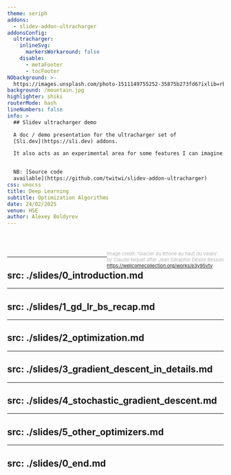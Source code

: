 ```yaml
---
theme: seriph
addons:
  - slidev-addon-ultracharger
addonsConfig:
  ultracharger:
    inlineSvg:
      markersWorkaround: false
    disable:
      - metaFooter
      - tocFooter
NObackground: >-
  https://images.unsplash.com/photo-1511149755252-35875b273fd6?ixlib=rb-4.0.3&dl=leon-contreras-qpdfU6vehgs-unsplash.jpg&w=1920&q=80&fm=jpg&crop=entropy&cs=tinysrgb
background: /mountain.jpg
highlighter: shiki
routerMode: hash
lineNumbers: false
info: >
  ## Slidev ultracharger demo

  A doc / demo presentation for the ultracharger set of
  [Sli.dev](https://sli.dev) addons.

  It also acts as an experimental area for some features I can imagine.


  NB: [Source code
  available](https://github.com/twitwi/slidev-addon-ultracharger)
css: unocss
title: Deep Learning
subtitle: Optimization Algorithms
date: 24/02/2025
venue: HSE
author: Alexey Boldyrev
---
```


# <span style="font-size:28.0pt" v-html="$slidev.configs.title?.replaceAll(' ', '<br/>')"></span>
# <span style="font-size:32.0pt" v-html="$slidev.configs.subtitle?.replaceAll(' ', '<br/>')"></span>
# <span style="font-size:18.0pt" v-html="$slidev.configs.author?.replaceAll(' ', '<br/>')"></span>

<span style="font-size:18.0pt" v-html="$slidev.configs.date?.replaceAll(' ', '<br/>')"></span>

<div>
<br>
<span style="color:#b3b3b3ff; font-size: 11px; float: right;">Image credit: ‘Glacier du Rhone au haut du Valais’<br> by Claude Niquet after Jean Séraphin Désiré Besson<br>
<a href="https://wellcomecollection.org/works/e3y95vtv">https://wellcomecollection.org/works/e3y95vtv</a>
</span>
</div>

<style>
  :deep(footer) { padding-bottom: 3em !important; }
</style>

<!--
NB: This demo uses a custom syntax (using preparser extensions), with all the @@@@.
-->

---
src: ./slides/0_introduction.md
---

---
src: ./slides/1_gd_lr_bs_recap.md
---

---
src: ./slides/2_optimization.md
---

---
src: ./slides/3_gradient_descent_in_details.md
---

---
src: ./slides/4_stochastic_gradient_descent.md
---

---
src: ./slides/5_other_optimizers.md
---

---
src: ./slides/0_end.md
---
